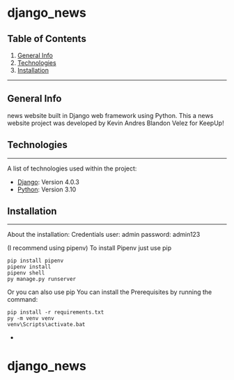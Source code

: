 # django_news

## Table of Contents 
1. [General Info](#general-info)
2. [Technologies](#Technologies)
3. [Installation](#installation)
***

## General Info
 news website built in Django web framework using Python. This a news website project was developed by Kevin Andres Blandon Velez for KeepUp!

## Technologies
***
A list of technologies used within the project:
* [Django](https://www.djangoproject.com/): Version 4.0.3
* [Python](https://www.python.org/): Version 3.10
## Installation
***
About the installation:
Credentials
user: admin
password: admin123

(I recommend using pipenv)
To install Pipenv just use pip
```
pip install pipenv
pipenv install
pipenv shell
py manage.py runserver
```
Or you can also use pip
You can install the Prerequisites by running the command:
```
pip install -r requirements.txt
py -m venv venv
venv\Scripts\activate.bat
```
-
# django_news
